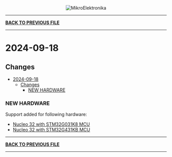 <p align="center">
  <img src="http://www.mikroe.com/img/designs/beta/logo_small.png?raw=true" alt="MikroElektronika"/>
</p>

---

**[BACK TO PREVIOUS FILE](../changelog.md)**

---

# 2024-09-18

## Changes

+ [2024-09-18](#2024-09-18)
  + [Changes](#changes)
    + [NEW HARDWARE](#new-hardware)

### NEW HARDWARE

Support added for following hardware:

+ [Nucleo 32 with STM32G031K8 MCU](https://www.st.com/content/st_com/en/products/evaluation-tools/product-evaluation-tools/mcu-mpu-eval-tools/stm32-mcu-mpu-eval-tools/stm32-nucleo-boards/nucleo-g031k8.html)
+ [Nucleo 32 with STM32G431KB MCU](https://www.st.com/content/st_com/en/products/evaluation-tools/product-evaluation-tools/mcu-mpu-eval-tools/stm32-mcu-mpu-eval-tools/stm32-nucleo-boards/nucleo-g431kb.html)

---

**[BACK TO PREVIOUS FILE](../changelog.md)**

---
